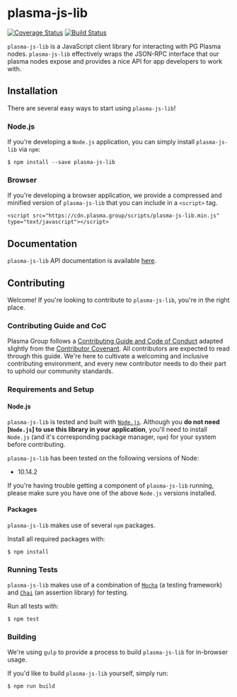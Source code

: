 # plasma-js-lib
[![Coverage Status](https://coveralls.io/repos/github/plasma-group/plasma-js-lib/badge.svg?branch=master)](https://coveralls.io/github/plasma-group/plasma-js-lib?branch=master) [![Build Status](https://travis-ci.org/plasma-group/plasma-js-lib.svg?branch=master)](https://travis-ci.org/plasma-group/plasma-js-lib)

`plasma-js-lib` is a JavaScript client library for interacting with PG Plasma nodes. `plasma-js-lib` effectively wraps the JSON-RPC interface that our plasma nodes expose and provides a nice API for app developers to work with.

## Installation
There are several easy ways to start using `plasma-js-lib`! 

### Node.js
If you're developing a `Node.js` application, you can simply install `plasma-js-lib` via `npm`:

```
$ npm install --save plasma-js-lib
```

### Browser
If you're developing a browser application, we provide a compressed and minified version of `plasma-js-lib` that you can include in a `<script>` tag.

```
<script src="https://cdn.plasma.group/scripts/plasma-js-lib.min.js" type="text/javascript"></script>
```

## Documentation
`plasma-js-lib` API documentation is available [here](https://plasma-js-lib.readthedocs.io/en/latest/).

## Contributing
Welcome! If you're looking to contribute to `plasma-js-lib`, you're in the right place.

### Contributing Guide and CoC
Plasma Group follows a [Contributing Guide and Code of Conduct](https://github.com/plasma-group/plasma-js-lib/blob/master/.github/CONTRIBUTING.md) adapted slightly from the [Contributor Covenant](https://www.contributor-covenant.org/version/1/4/code-of-conduct.html). All contributors are expected to read through this guide. We're here to cultivate a welcoming and inclusive contributing environment, and every new contributor needs to do their part to uphold our community standards.

### Requirements and Setup
#### Node.js
`plasma-js-lib` is tested and built with [`Node.js`](https://nodejs.org/en/). Although you **do not need [`Node.js`] to use this library in your application**, you'll need to install `Node.js` (and it's corresponding package manager, `npm`) for your system before contributing.

`plasma-js-lib` has been tested on the following versions of Node:

- 10.14.2

If you're having trouble getting a component of `plasma-js-lib` running, please make sure you have one of the above `Node.js` versions installed.

#### Packages
`plasma-js-lib` makes use of several `npm` packages.

Install all required packages with:

```
$ npm install
```

### Running Tests
`plasma-js-lib` makes use of a combination of [`Mocha`](https://mochajs.org/) (a testing framework) and [`Chai`](https://www.chaijs.com/) (an assertion library) for testing.

Run all tests with:

```
$ npm test
```

### Building
We're using `gulp` to provide a process to build `plasma-js-lib` for in-browser usage.

If you'd like to build `plasma-js-lib` yourself, simply run:

```
$ npm run build
```
